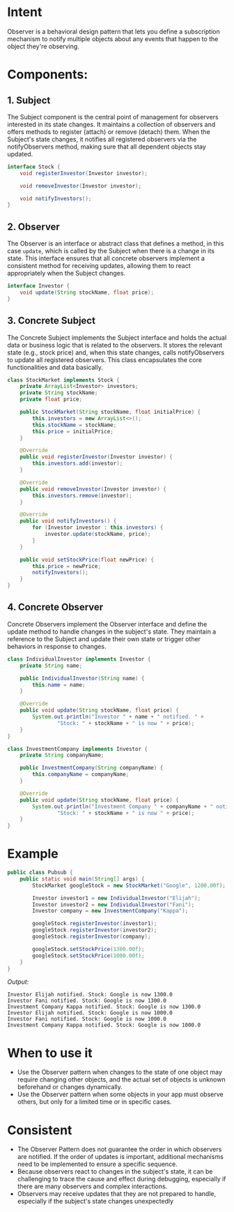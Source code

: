 # Intent

Observer is a behavioral design pattern that lets you define a subscription mechanism to notify multiple objects about any events that happen to the object they're observing.

# Components:

## 1. Subject
The Subject component is the central point of management for observers interested in its state changes. It maintains a collection of observers and offers methods to register (attach) or remove (detach) them. When the Subject's state changes, it notifies all registered observers via the notifyObservers method, making sure that all dependent objects stay updated.

```java
interface Stock {
    void registerInvestor(Investor investor);

    void removeInvestor(Investor investor);

    void notifyInvestors();
}
```

## 2. Observer
The Observer is an interface or abstract class that defines a method, in this case `update`, which is called by the Subject when there is a change in its state. This interface ensures that all concrete observers implement a consistent method for receiving updates, allowing them to react appropriately when the Subject changes.

```java
interface Investor {
    void update(String stockName, float price);
}
```

## 3. Concrete Subject
The Concrete Subject implements the Subject interface and holds the actual data or business logic that is related to the observers. It stores the relevant state (e.g., stock price) and, when this state changes, calls notifyObservers to update all registered observers. This class encapsulates the core functionalities and data basically.

```java
class StockMarket implements Stock {
    private ArrayList<Investor> investors;
    private String stockName;
    private float price;

    public StockMarket(String stockName, float initialPrice) {
        this.investors = new ArrayList<>();
        this.stockName = stockName;
        this.price = initialPrice;
    }

    @Override
    public void registerInvestor(Investor investor) {
        this.investors.add(investor);
    }

    @Override
    public void removeInvestor(Investor investor) {
        this.investors.remove(investor);
    }

    @Override
    public void notifyInvestors() {
        for (Investor investor : this.investors) {
            investor.update(stockName, price);
        }
    }

    public void setStockPrice(float newPrice) {
        this.price = newPrice;
        notifyInvestors();
    }
}
```

## 4. Concrete Observer
Concrete Observers implement the Observer interface and define the update method to handle changes in the subject's state. They maintain a reference to the Subject and update their own state or trigger other behaviors in response to changes.

```java
class IndividualInvestor implements Investor {
    private String name;

    public IndividualInvestor(String name) {
        this.name = name;
    }

    @Override
    public void update(String stockName, float price) {
        System.out.println("Investor " + name + " notified. " +
                "Stock: " + stockName + " is now " + price);
    }
}

class InvestmentCompany implements Investor {
    private String companyName;

    public InvestmentCompany(String companyName) {
        this.companyName = companyName;
    }

    @Override
    public void update(String stockName, float price) {
        System.out.println("Investment Company " + companyName + " notified. " +
                "Stock: " + stockName + " is now " + price);
    }
}
```

# Example

```java
public class Pubsub {
    public static void main(String[] args) {
        StockMarket googleStock = new StockMarket("Google", 1200.00f);

        Investor investor1 = new IndividualInvestor("Elijah");
        Investor investor2 = new IndividualInvestor("Fani");
        Investor company = new InvestmentCompany("Kappa");

        googleStock.registerInvestor(investor1);
        googleStock.registerInvestor(investor2);
        googleStock.registerInvestor(company);

        googleStock.setStockPrice(1300.00f);
        googleStock.setStockPrice(1000.00f);
    }
}
```

*Output:*
```
Investor Elijah notified. Stock: Google is now 1300.0
Investor Fani notified. Stock: Google is now 1300.0
Investment Company Kappa notified. Stock: Google is now 1300.0
Investor Elijah notified. Stock: Google is now 1000.0
Investor Fani notified. Stock: Google is now 1000.0
Investment Company Kappa notified. Stock: Google is now 1000.0
```

# When to use it

- Use the Observer pattern when changes to the state of one object may require changing other objects, and the actual set of objects is unknown beforehand or changes dynamically.
- Use the Observer pattern when some objects in your app must observe others, but only for a limited time or in specific cases.


# Consistent

- The Observer Pattern does not guarantee the order in which observers are notified. If the order of updates is important, additional mechanisms need to be implemented to ensure a specific sequence.
- Because observers react to changes in the subject's state, it can be challenging to trace the cause and effect during debugging, especially if there are many observers and complex interactions.
- Observers may receive updates that they are not prepared to handle, especially if the subject's state changes unexpectedly
